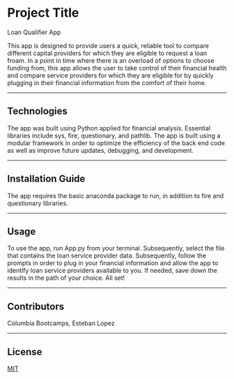 # Project Title

Loan Qualifier App

This app is designed to provide users a quick, reliable tool to compare different capital providers for which they are eligible to request a loan froam. In a point in time where there is an overload of options to choose funding from, this app allows the user to take control of their financial health and compare service providers for which they are eligible for by quickly plugging in their financial information from the comfort of their home. 

---

## Technologies

The app was built using Python applied for financial analysis. Essential libraries include sys, fire, questionary, and pathlib. The app is built using a modular framework in order to optimize the efficiency of the back end code as well as improve future updates, debugging, and development. 

---

## Installation Guide

The app requires the basic anaconda package to run, in addition to fire and questionary libraries.

---

## Usage

To use the app, run App.py from your terminal. Subsequently, select the file that contains the loan service provider data. Subsequently, follow the prompts in order to plug in your financial information and allow the app to identify loan service providers available to you. If needed, save down the results in the path of your choice. All set!

---

## Contributors

Columbia Bootcamps, Esteban Lopez

---

## License

[MIT](LICENSE)

